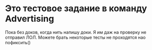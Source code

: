 # Это тестовое задание в команду Advertising

Пока без доков, когда нить напишу доки. Я им даж на проверку не отправил ЛОЛ.
Можете брать некоторые тесты не проходятся нао пофиксить()